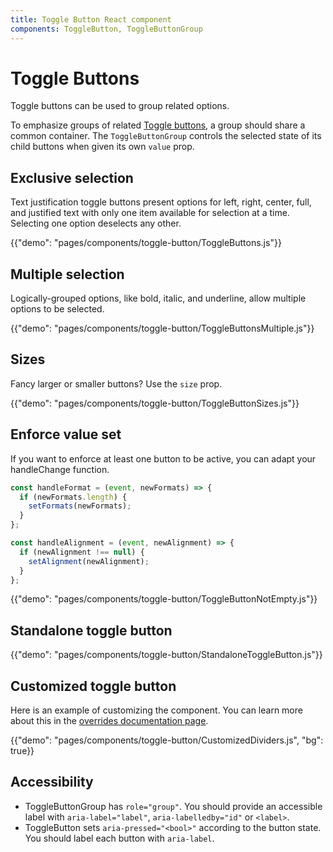 ```yaml
---
title: Toggle Button React component
components: ToggleButton, ToggleButtonGroup
---
```


# Toggle Buttons

<p class="description">Toggle buttons can be used to group related options.</p>

To emphasize groups of related [Toggle buttons](https://material.io/components/buttons#toggle-button),
a group should share a common container.
The `ToggleButtonGroup` controls the selected state of its child buttons when given its own `value` prop.

## Exclusive selection

Text justification toggle buttons present options for left, right, center, full, and justified text with only one item available for selection at a time.
Selecting one option deselects any other.

{{"demo": "pages/components/toggle-button/ToggleButtons.js"}}

## Multiple selection

Logically-grouped options, like bold, italic, and underline, allow multiple options to be selected.

{{"demo": "pages/components/toggle-button/ToggleButtonsMultiple.js"}}

## Sizes

Fancy larger or smaller buttons? Use the `size` prop.

{{"demo": "pages/components/toggle-button/ToggleButtonSizes.js"}}

## Enforce value set

If you want to enforce at least one button to be active, you can adapt your handleChange
function.

```jsx
const handleFormat = (event, newFormats) => {
  if (newFormats.length) {
    setFormats(newFormats);
  }
};

const handleAlignment = (event, newAlignment) => {
  if (newAlignment !== null) {
    setAlignment(newAlignment);
  }
};
```

{{"demo": "pages/components/toggle-button/ToggleButtonNotEmpty.js"}}

## Standalone toggle button

{{"demo": "pages/components/toggle-button/StandaloneToggleButton.js"}}

## Customized toggle button

Here is an example of customizing the component. You can learn more about this in the
[overrides documentation page](/customization/components/).

{{"demo": "pages/components/toggle-button/CustomizedDividers.js", "bg": true}}

## Accessibility

- ToggleButtonGroup has `role="group"`. You should provide an accessible label with `aria-label="label"`, `aria-labelledby="id"` or `<label>`.
- ToggleButton sets `aria-pressed="<bool>"` according to the button state. You should label each button with `aria-label`.
